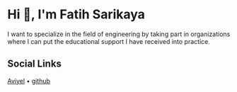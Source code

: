 # Hi 👋, I'm Fatih Sarikaya
I want to specialize in the field of engineering by taking part in organizations where I can put the educational support I have received into practice.

## Social Links
[Aviyel](https://aviyel.com/@fatihsarikaya)  •  [github](https://github.com/fatihsarikaya)



